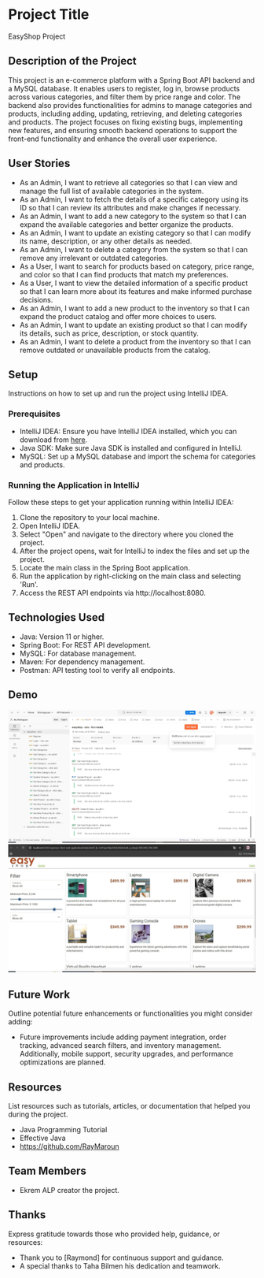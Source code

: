 # Project Title
EasyShop Project

## Description of the Project
This project is an e-commerce platform with a Spring Boot API backend and a MySQL database. It enables users to register, 
log in, browse products across various categories, and filter them by price range and color. The backend also provides functionalities for admins to manage categories and products,
including adding, updating, retrieving, and deleting categories and products. The project focuses on fixing existing bugs, implementing new features,
and ensuring smooth backend operations to support the front-end functionality and enhance the overall user experience.



## User Stories
- As an Admin, I want to retrieve all categories so that I can view and manage the full list of available categories in the system.
- As an Admin, I want to fetch the details of a specific category using its ID so that I can review its attributes and make changes if necessary.
- As an Admin, I want to add a new category to the system so that I can expand the available categories and better organize the products.
- As an Admin, I want to update an existing category so that I can modify its name, description, or any other details as needed.
- As an Admin, I want to delete a category from the system so that I can remove any irrelevant or outdated categories.
- As a User, I want to search for products based on category, price range, and color so that I can find products that match my preferences.
- As a User, I want to view the detailed information of a specific product so that I can learn more about its features and make informed purchase decisions.
- As an Admin, I want to add a new product to the inventory so that I can expand the product catalog and offer more choices to users.
- As an Admin, I want to update an existing product so that I can modify its details, such as price, description, or stock quantity.
- As an Admin, I want to delete a product from the inventory so that I can remove outdated or unavailable products from the catalog.

## Setup

Instructions on how to set up and run the project using IntelliJ IDEA.

### Prerequisites

- IntelliJ IDEA: Ensure you have IntelliJ IDEA installed, which you can download from [here](https://www.jetbrains.com/idea/download/).
- Java SDK: Make sure Java SDK is installed and configured in IntelliJ.
- MySQL: Set up a MySQL database and import the schema for categories and products.

### Running the Application in IntelliJ

Follow these steps to get your application running within IntelliJ IDEA:

1. Clone the repository to your local machine.
2. Open IntelliJ IDEA.
3. Select "Open" and navigate to the directory where you cloned the project.
4. After the project opens, wait for IntelliJ to index the files and set up the project.
5. Locate the main class in the Spring Boot application.
6. Run the application by right-clicking on the main class and selecting 'Run'.
7. Access the REST API endpoints via http://localhost:8080.

## Technologies Used
- Java: Version 11 or higher.
- Spring Boot: For REST API development.
- MySQL: For database management.
- Maven: For dependency management.
- Postman: API testing tool to verify all endpoints.


## Demo
![Postman.JPG](imgs%2FPostman.JPG)
![Webside.JPG](imgs%2FWebside.JPG)

## Future Work

Outline potential future enhancements or functionalities you might consider adding:

- Future improvements include adding payment integration, order tracking, advanced search filters, and inventory management. Additionally, mobile support, security upgrades, and performance optimizations are planned.



## Resources

List resources such as tutorials, articles, or documentation that helped you during the project.
- Java Programming Tutorial
- Effective Java
- https://github.com/RayMaroun
## Team Members

-  Ekrem ALP creator the project.


## Thanks

Express gratitude towards those who provided help, guidance, or resources:

- Thank you to [Raymond] for continuous support and guidance.
- A special thanks to Taha Bilmen his dedication and teamwork.

